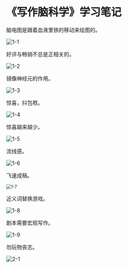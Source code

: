 # 《写作脑科学》学习笔记

脑电图是跟着血液里铁的移动来绘图的。

![1-1](D:\0-博客\学习笔记\《写作脑科学》\1-1.png)

好评与畅销不总是正相关的。

![1-2](D:\0-博客\学习笔记\《写作脑科学》\1-2.png)

镜像神经元的作用。

![1-3](D:\0-博客\学习笔记\《写作脑科学》\1-3.png)

惊喜，抖包袱。

![1-4](D:\0-博客\学习笔记\《写作脑科学》\1-4.png)

惊喜越来越少。

![1-5](D:\0-博客\学习笔记\《写作脑科学》\1-5.png)

流线感。

![1-6](D:\0-博客\学习笔记\《写作脑科学》\1-6.png)

飞速成稿。

<img src="D:\0-博客\学习笔记\《写作脑科学》\1-7.png" alt="1-7" style="zoom:80%;" />

近义词替换游戏。

![1-8](D:\0-博客\学习笔记\《写作脑科学》\1-8.png)

剧本需要宏观写作。

![1-9](D:\0-博客\学习笔记\《写作脑科学》\1-9.png)

勿玩物丧志。

![2-1](D:\0-博客\学习笔记\《写作脑科学》\2-1.png)
